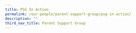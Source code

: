 ```yaml
---
title: PSG In Action
permalink: /our-people/parent-support-group/psg-in-action/
description: ""
third_nav_title: Parent Support Group
---
```


